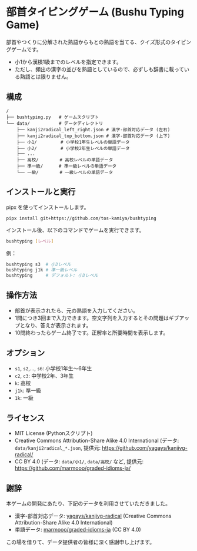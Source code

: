 # 部首タイピングゲーム (Bushu Typing Game)

部首やつくりに分解された熟語からもとの熟語を当てる、クイズ形式のタイピングゲームです。

* 小1から漢検1級までのレベルを指定できます。
* ただし、頻出の漢字の並びを熟語としているので、必ずしも辞書に載っている熟語とは限りません。

## 構成

```
/
├── bushtyping.py   # ゲームスクリプト
└── data/           # データディレクトリ
    ├── kanji2radical_left_right.json # 漢字-部首対応データ (左右)
    ├── kanji2radical_top_bottom.json # 漢字-部首対応データ (上下)
    ├── 小1/         # 小学校1年生レベルの単語データ
    ├── 小2/         # 小学校2年生レベルの単語データ
    ├── ...
    ├── 高校/        # 高校レベルの単語データ
    ├── 準一級/      # 準一級レベルの単語データ
    └── 一級/        # 一級レベルの単語データ
```

## インストールと実行

pipx を使ってインストールします。

```bash
pipx install git+https://github.com/tos-kamiya/bushtyping
```

インストール後、以下のコマンドでゲームを実行できます。

```bash
bushtyping [レベル]
```

例：

```bash
bushtyping s3  # 小3レベル
bushtyping j1k # 準一級レベル
bushtyping     # デフォルト: 小3レベル
```

## 操作方法

* 部首が表示されたら、元の熟語を入力してください。
* 1問につき3回まで入力できます。空文字列を入力するとその問題はギブアップとなり、答えが表示されます。
* 10問終わったらゲーム終了です。正解率と所要時間を表示します。

## オプション

* `s1`, `s2`,..., `s6`: 小学校1年生～6年生
* `c2`, `c3`: 中学校2年、3年生
* `k`: 高校
* `j1k`: 準一級
* `1k`: 一級

## ライセンス

* MIT License (Pythonスクリプト)
* Creative Commons Attribution-Share Alike 4.0 International (データ: `data/kanji2radical_*.json`, 提供元: https://github.com/yagays/kanjivg-radical/
* CC BY 4.0 (データ: `data/小1/`, `data/高校/` など, 提供元: https://github.com/marmooo/graded-idioms-ja/

## 謝辞

本ゲームの開発にあたり、下記のデータを利用させていただきました。

* 漢字-部首対応データ: [yagays/kanjivg-radical](https://github.com/yagays/kanjivg-radical/) (Creative Commons Attribution-Share Alike 4.0 International)
* 単語データ: [marmooo/graded-idioms-ja](https://github.com/marmooo/graded-idioms-ja/) (CC BY 4.0)

この場を借りて、データ提供者の皆様に深く感謝申し上げます。
